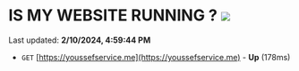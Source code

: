 # IS MY WEBSITE RUNNING ? [![](https://img.shields.io/static/v1?label=Sponsor&message=%E2%9D%A4&logo=GitHub&color=%23fe8e86)](https://github.com/sponsors/<username>)

Last updated: **2/10/2024, 4:59:44 PM**

- `GET` [https://youssefservice.me](https://youssefservice.me) - **Up** (178ms)
